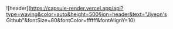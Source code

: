 ![header](https://capsule-render.vercel.app/api?type=waving&color=auto&height=500§ion=header&text="Jiyeon's Github"&fontSize=80&fontColor=ffffff&fontAlignY=10)
